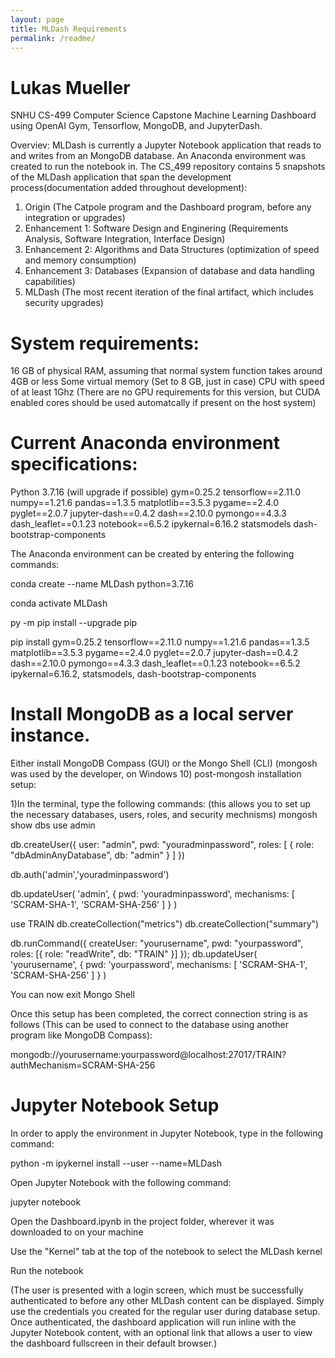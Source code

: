```yaml
---
layout: page
title: MLDash Requirements
permalink: /readme/
---
```


# Lukas Mueller
SNHU
CS-499 Computer Science Capstone 
Machine Learning Dashboard using OpenAI Gym, Tensorflow, MongoDB, and JupyterDash. 

Overviev: MLDash is currently a Jupyter Notebook application that reads to and writes from an MongoDB database. 
An Anaconda environment was created to run the notebook in. The CS_499 repository contains 5 snapshots of the MLDash
application that span the development process(documentation added throughout development):

1) Origin (The Catpole program and the Dashboard program, before any integration or upgrades)
2) Enhancement 1: Software Design and Enginering (Requirements Analysis, Software Integration, Interface Design)
3) Enhancement 2: Algorithms and Data Structures (optimization of speed and memory consumption)
4) Enhancement 3: Databases (Expansion of database and data handling capabilities)
5) MLDash (The most recent iteration of the final artifact, which includes security upgrades)



# System requirements:

16 GB of physical RAM, assuming that normal system function takes around 4GB or less
Some virtual memory (Set to 8 GB, just in case)
CPU with speed of at least 1Ghz 
(There are no GPU requirements for this version, but CUDA enabled cores should be used automatcally if present on the host system)


# Current Anaconda environment specifications:

Python 3.7.16 (will upgrade if possible)
gym=0.25.2
tensorflow==2.11.0
numpy==1.21.6
pandas==1.3.5
matplotlib==3.5.3
pygame==2.4.0
pyglet==2.0.7
jupyter-dash==0.4.2
dash==2.10.0
pymongo==4.3.3
dash_leaflet==0.1.23
notebook==6.5.2
ipykernal=6.16.2
statsmodels
dash-bootstrap-components

The Anaconda environment can be created by entering the following commands:

conda create --name MLDash python=3.7.16

conda activate MLDash

py -m pip install --upgrade pip

pip install gym=0.25.2 tensorflow==2.11.0 numpy==1.21.6 pandas==1.3.5 matplotlib==3.5.3 pygame==2.4.0 pyglet==2.0.7 jupyter-dash==0.4.2 dash==2.10.0 pymongo==4.3.3 dash_leaflet==0.1.23 notebook==6.5.2 ipykernal=6.16.2, statsmodels, dash-bootstrap-components


# Install MongoDB as a local server instance. 

Either install MongoDB Compass (GUI) or the Mongo Shell (CLI) (mongosh was used by the developer, on Windows 10)
post-mongosh installation setup:

1)In the terminal, type the following commands:
(this allows you to set up the necessary databases, users, roles, and security mechnisms)
mongosh
show dbs
use admin

db.createUser({
  user: "admin",
  pwd: "youradminpassword",
  roles: [ { role: "dbAdminAnyDatabase", db: "admin" } ]
})

db.auth('admin','youradminpassword')

db.updateUser(
  'admin',
  {
    pwd: 'youradminpassword',
    mechanisms: [ 'SCRAM-SHA-1', 'SCRAM-SHA-256' ] 
 }
)

use TRAIN
db.createCollection("metrics")
db.createCollection("summary")

db.runCommand({ 
  createUser: "yourusername",
  pwd: "yourpassword",
  roles: [{ role: "readWrite", db: "TRAIN" }]
});
db.updateUser(
  'yourusername',
  {
    pwd: 'yourpassword',
    mechanisms: [ 'SCRAM-SHA-1', 'SCRAM-SHA-256' ] 
 }
)

You can now exit Mongo Shell

Once this setup has been completed, the correct connection string is as follows
(This can be used to connect to the database using another program like MongoDB Compass):

mongodb://yourusername:yourpassword@localhost:27017/TRAIN?authMechanism=SCRAM-SHA-256


# Jupyter Notebook Setup

In order to apply the environment in Jupyter Notebook, type in the following command:

python -m ipykernel install --user --name=MLDash


Open Jupyter Notebook with the following command:

jupyter notebook


Open the Dashboard.ipynb in the project folder, wherever it was downloaded to on your machine


Use the "Kernel" tab at the top of the notebook to select the MLDash kernel


Run the notebook

(The user is presented with a login screen, which must be successfully authenticated to before any other MLDash content can be displayed. Simply use the credentials you created for the regular user during database setup. Once authenticated, the dashboard application will run inline with the Jupyter Notebook content, with an optional link that allows a user to view the dashboard fullscreen in their default browser.)
